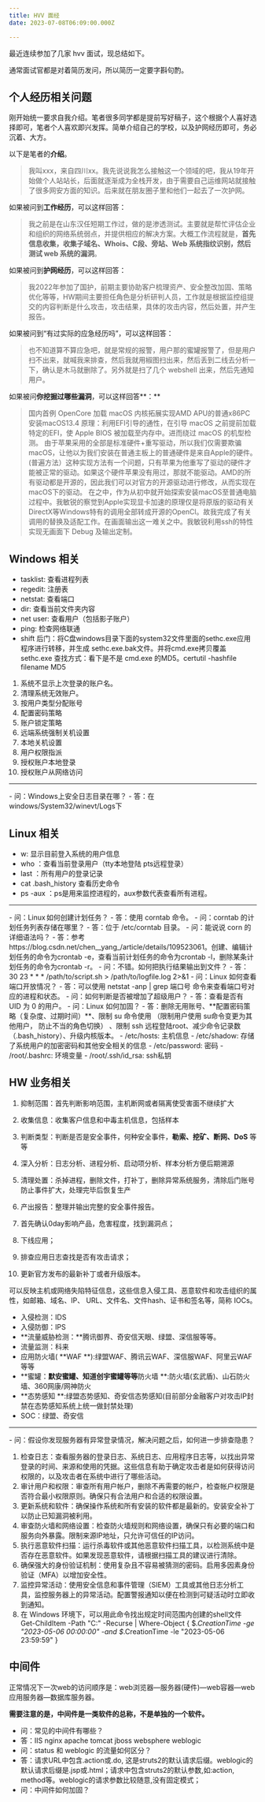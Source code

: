 ```yaml
---
title: HVV 面经
date: 2023-07-08T06:09:00.000Z

---
```



最近连续参加了几家 hvv 面试，现总结如下。

通常面试官都是对着简历发问，所以简历一定要字斟句酌。

## 个人经历相关问题

刚开始统一要求自我介绍。笔者很多同学都是提前写好稿子，这个根据个人喜好选择即可，笔者个人喜欢即兴发挥。简单介绍自己的学校，以及护网经历即可，务必沉着、大方。

以下是笔者的**介绍**。
> 我叫xxx，来自四川xx。我先说说我怎么接触这一个领域的吧，我从19年开始做个人站站长，后面就逐渐成为全栈开发，由于需要自己运维网站就接触了很多网安方面的知识。后来就在朋友圈子里和他们一起去了一次护网。

如果被问到**工作经历**，可以这样回答：
> 我之前是在山东汉任短期工作过，做的是渗透测试。主要就是帮忙评估企业和组织的网络系统弱点，并提供相应的解决方案。大概工作流程就是，**首先信息收集，收集子域名、Whois、C段、旁站、Web 系统指纹识别，然后测试 web 系统的漏洞**。

如果被问到**护网经历**，可以这样回答：
> 我2022年参加了国护，前期主要协助客户梳理资产、安全整改加固、策略优化等等，HW期间主要担任角色是分析研判人员，工作就是根据监控组提交的内容判断是什么攻击，攻击结果，具体的攻击内容，然后处置，并产生报告。

如果被问到“有过实际的应急经历吗”，可以这样回答：
> 也不知道算不算应急吧，就是常规的报警，用户那的蜜罐报警了，但是用户扫不出来，就喊我来排查，然后我就用椒图扫出来，然后丢到二线去分析一下，确认是木马就删除了。另外就是扫了几个 webshell 出来，然后先通知用户。

如果被问**你挖掘过哪些漏洞**，可以这样回答**：**
> 国内首例 OpenCore 加载 macOS 内核拓展实现AMD APU的普通x86PC安装macOS13.4
原理：利用EFI引导的通性，在引导 macOS 之前提前加载特定的EFI，使 Apple BIOS 被加载至内存中。进而绕过 macOS 的机型检测。
由于苹果采用的全部是标准硬件+重写驱动，所以我们仅需要欺骗macOS，让他以为我们安装在普通主板上的普通硬件是来自Apple的硬件。(普遍方法）这种实现方法有一个问题，只有苹果为他重写了驱动的硬件才能被正常的驱动。如果这个硬件苹果没有用过，那就不能驱动。AMD的所有驱动都是开源的，因此我们可以对官方的开源驱动进行修改，从而实现在macOS下的驱动。
在之中，作为从初中就开始探索安装macOS至普通电脑过程中。我敏锐的察觉到Apple实现显卡加速的原理仅是将原版的驱动有关DirectX等Windows特有的调用全部转成开源的OpenCl。故我完成了有关调用的替换及适配工作。在画面输出这一难关之中。我敏锐利用ssh的特性实现无画面下 Debug 及输出定制。

## Windows 相关
- tasklist: 查看进程列表
- regedit: 注册表
- netstat: 查看端口
- dir: 查看当前文件夹内容
- net user: 查看用户（包括影子账户）
- ping: 检查网络联通
- shift 后门：将C盘windows目录下面的system32文件里面的sethc.exe应用程序进行转移，并生成 sethc.exe.bak文件。并将cmd.exe拷贝覆盖sethc.exe 查找方式：看下是不是 cmd.exe 的MD5。certutil -hashfile filename MD5

1. 系统不显示上次登录的账户名。
2. 清理系统无效账户。
3. 按用户类型分配账号
4. 配置密码策略
5. 账户锁定策略
6. 远端系统强制关机设置
7. 本地关机设置
8. 用户权限指派
9. 授权账户本地登录
10. 授权账户从网络访问
<hr />
- 问：Windows上安全日志目录在哪？
- 答：在windows/System32/winevt/Logs下

## Linux 相关
- w: 显示目前登入系统的用户信息
- who ：查看当前登录用户（tty本地登陆  pts远程登录）
- last ：所有用户的登录记录
- cat .bash_history 查看历史命令
- ps -aux ：ps是用来监控进程的，aux参数代表查看所有进程。
<hr />
- 问：Linux 如何创建计划任务？
- 答：使用 corntab 命令。
- 问：corntab 的计划任务列表存储在哪里？
- 答：位于 /etc/corntab 目录。
- 问：能说说 corn 的详细语法吗？
- 答：参考 https://blog.csdn.net/chen__yang_/article/details/109523061。创建、编辑计划任务的命令为crontab -e，查看当前计划任务的命令为crontab -l，删除某条计划任务的命令为crontab -r。
- 问：不错。如何把执行结果输出到文件？
- 答：30 23 * * * /path/to/script.sh > /path/to/logfile.log 2>&1
- 问：Linux 如何查看端口开放情况？
- 答：可以使用 netstat -anp | grep 端口号 命令来查看端口号对应的进程和状态。
- 问：如何判断是否被增加了超级用户？
- 答：查看是否有 UID 为 0 的用户。
- 问：Linux 如何加固？
- 答：删除无用账号、**配置密码策略（复杂度、过期时间）**、限制 su 命令使用 （限制用户使用 su命令变更为其他用户， 防止不当的角色切换） 、限制 ssh 远程登陆root、减少命令记录数（.bash_history）、升级内核版本。
- /etc/hosts: 主机信息
- /etc/shadow: 存储了系统用户的加密密码和其他安全相关的信息
- /etc/password: 密码
- /root/.bashrc: 环境变量
- /root/.ssh/id_rsa: ssh私钥

## HW 业务相关

1. 抑制范围：首先判断影响范围，主机断网或者隔离使受害面不继续扩大
2. 收集信息：收集客户信息和中毒主机信息，包括样本
3. 判断类型：判断是否是安全事件，何种安全事件，**勒索、挖矿、断网、DoS** 等等
4. 深入分析：日志分析、进程分析、启动项分析、样本分析方便后期溯源
5. 清理处置：杀掉进程，删除文件，打补丁，删除异常系统服务，清除后门账号防止事件扩大，处理完毕后恢复生产
6. 产出报告：整理并输出完整的安全事件报告。

1. 首先确认0day影响产品，危害程度，找到漏洞点；
2. 下线应用；
3. 排查应用日志查找是否有攻击请求；
4. 更新官方发布的最新补丁或者升级版本。

可以反映主机或网络失陷特征信息，这些信息入侵工具、恶意软件和攻击组织的属性，如邮箱、域名、IP、 URL、文件名、文件hash、证书和签名等，简称 IOCs。
- 入侵检测：IDS
- 入侵防御：IPS
- **流量威胁检测：**腾讯御界、奇安信天眼、绿盟、深信服等等。
- 流量监测：科来
- 应用防火墙( **WAF **):绿盟WAF、腾讯云WAF、深信服WAF、阿里云WAF等等
- **蜜罐：**默安蜜罐、知道创宇蜜罐等等**防火墙 **:防火墙(玄武盾)、山石防火墙、360网康/网神防火
- **态势感知 **:绿盟态势感知、奇安信态势感知(目前部分金融客户对攻击IP封禁在态势感知系统上统一做封禁处理)
- SOC：绿盟、奇安信
<hr />
- 问：假设你发现服务器有异常登录情况，解决问题之后，如何进一步排查隐患？

  1. 检查日志：查看服务器的登录日志、系统日志、应用程序日志等，以找出异常登录的时间、来源和使用的凭据。这些信息有助于确定攻击者是如何获得访问权限的，以及攻击者在系统中进行了哪些活动。
  2. 审计用户和权限：审查所有用户帐户，删除不再需要的帐户，检查帐户权限是否符合最小权限原则。确保只有合法用户和合适的权限设置。
  3. 更新系统和软件：确保操作系统和所有安装的软件都是最新的。安装安全补丁以防止已知漏洞被利用。
  4. 审查防火墙和网络设置：检查防火墙规则和网络设置，确保只有必要的端口和服务向外暴露。限制来源IP地址，只允许可信任的IP访问。
  5. 执行恶意软件扫描：运行杀毒软件或其他恶意软件扫描工具，以检测系统中是否存在恶意软件。如果发现恶意软件，请根据扫描工具的建议进行清除。
  6. 确保强大的身份验证机制：使用复杂且不容易被猜测的密码。启用多因素身份验证（MFA）以增加安全性。
  7. 监控异常活动：使用安全信息和事件管理（SIEM）工具或其他日志分析工具，监控服务器上的异常活动。配置警报通知以便在检测到可疑活动时立即收到通知。
  8. 在 Windows 环境下，可以用此命令找出规定时间范围内创建的shell文件 Get-ChildItem -Path "C:\" -Recurse | Where-Object { $*.CreationTime -ge "2023-05-06 00:00:00" -and $*.CreationTime -le "2023-05-06 23:59:59" }

## 中间件

正常情况下一次web的访问顺序是：web浏览器—服务器(硬件)—web容器—web应用服务器—数据库服务器。

**需要注意的是，中间件是一类软件的总称，不是单独的一个软件。**
- 问：常见的中间件有哪些？
- 答：IIS nginx apache tomcat jboss websphere weblogic
- 问：status 和 weblogic 的流量如何区分？
- 答：请求URL中包含.action或.do, 这是struts2的默认请求后缀。weblogic的默认请求后缀是.jsp或.html；请求中包含struts2的默认参数,如:action, method等。weblogic的请求参数比较随意,没有固定模式；
- 问：中间件如何加固？

